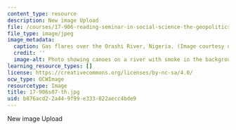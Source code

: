 ```yaml
---
content_type: resource
description: New image Upload
file: /courses/17-906-reading-seminar-in-social-science-the-geopolitics-and-geoeconomics-of-global-energy-spring-2007/b876acd22a449f99e333822aecc4bde9_17-906s07-th.jpg
file_type: image/jpeg
image_metadata:
  caption: Gas flares over the Orashi River, Nigeria. (Image courtesy of [E. Sandercock](http://www.flickr.com/people/travelling_e/).)
  credit: ''
  image-alt: Photo showing canoes on a river with smoke in the background.
learning_resource_types: []
license: https://creativecommons.org/licenses/by-nc-sa/4.0/
ocw_type: OCWImage
resourcetype: Image
title: 17-906s07-th.jpg
uid: b876acd2-2a44-9f99-e333-822aecc4bde9
---
```

New image Upload